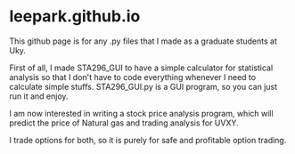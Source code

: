 # leepark.github.io

This github page is for any .py files that I made as a graduate students at Uky.

First of all, I made STA296_GUI to have a simple calculator for statistical analysis so that I don't have to code everything whenever I need to calculate simple stuffs. STA296_GUI.py is a GUI program, so you can just run it and enjoy.

I am now interested in writing a stock price analysis program, which will predict the price of Natural gas and trading analysis for UVXY.

I trade options for both, so it is purely for safe and profitable option trading. 
